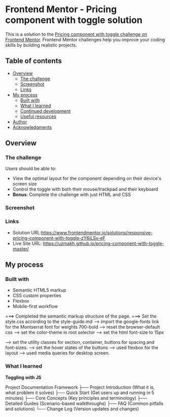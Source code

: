 # Frontend Mentor - Pricing component with toggle solution

This is a solution to the [Pricing component with toggle challenge on Frontend Mentor](https://www.frontendmentor.io/challenges/pricing-component-with-toggle-8vPwRMIC). Frontend Mentor challenges help you improve your coding skills by building realistic projects.

## Table of contents

- [Overview](#overview)
  - [The challenge](#the-challenge)
  - [Screenshot](#screenshot)
  - [Links](#links)
- [My process](#my-process)
  - [Built with](#built-with)
  - [What I learned](#what-i-learned)
  - [Continued development](#continued-development)
  - [Useful resources](#useful-resources)
- [Author](#author)
- [Acknowledgments](#acknowledgments)

<!-- Keep This -->

## Overview

### The challenge

Users should be able to:

- View the optimal layout for the component depending on their device's screen size
- Control the toggle with both their mouse/trackpad and their keyboard
- **Bonus**: Complete the challenge with just HTML and CSS

### Screenshot

### Links

- Solution URL:https://www.frontendmentor.io/solutions/responsive-pricing-component-with-toggle-zY6iLSv-eF
- Live Site URL: https://uzmakh.github.io/pricing-component-with-toggle-master/

## My process

### Built with

- Semantic HTML5 markup
- CSS custom properties
- Flexbox
- Mobile-first workflow

===> Completed the semantic markup structure of the page.
===> Set the style.css according to the style-guide.md
--> import the google-fonts link for the Montserrat font for weights 700-bold
--> reset the browser-default css
--> set the color-theme in root selector
--> set the html font-size to 15px

--> set the utility classes for section, container, buttons for spacing and font-sizes.
--> set the hover states of the buttons
--> used flexbox for the layout
--> used media queries for desktop screen.

### What I learned

**Toggling with JS**

Project Documentation Framework
├── Project Introduction (What it is, what problem it solves)
├── Quick Start (Get users up and running in 5 minutes)
├── Core Concepts (Key principles and terminology)
├── Detailed Guides (Scenario-based walkthroughs)
├── FAQ (Common pitfalls and solutions)
└── Change Log (Version updates and changes)
